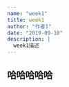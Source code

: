```yaml
---
name: "week1"
title: week1
author: "作者1"
date: "2019-09-10"
description: |
  week1描述
---
```


## 哈哈哈哈哈
